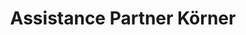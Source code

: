 ---
title: "Assistance Partner Körner"
url: /helmstadt/assistance-partner-koerner/
shop: Autowerkstatt
---